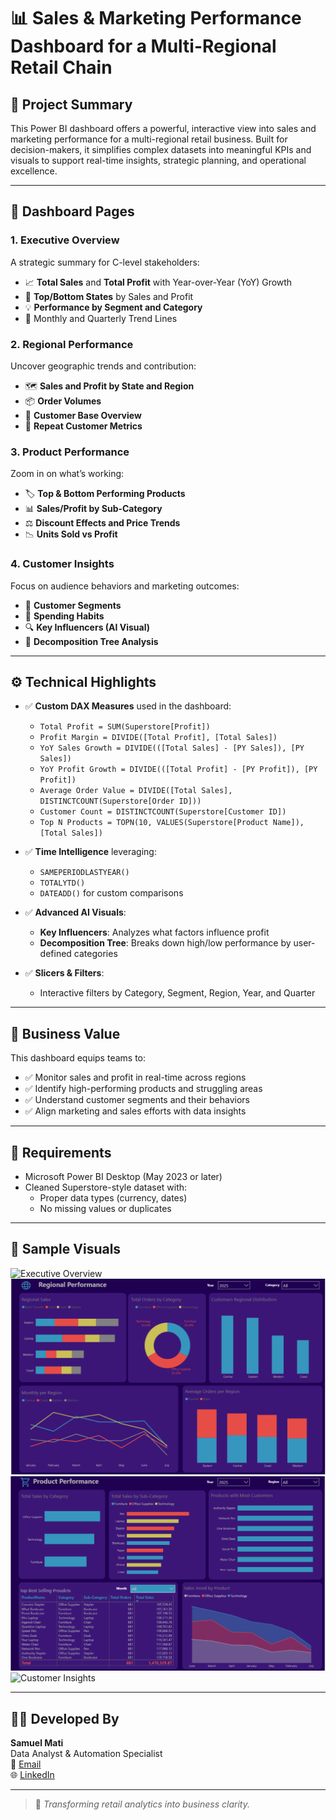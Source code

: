 # 📊 Sales & Marketing Performance Dashboard for a Multi-Regional Retail Chain

## 🧾 Project Summary

This Power BI dashboard offers a powerful, interactive view into sales and marketing performance for a multi-regional retail business. Built for decision-makers, it simplifies complex datasets into meaningful KPIs and visuals to support real-time insights, strategic planning, and operational excellence.

---

## 📂 Dashboard Pages

### 1. Executive Overview
A strategic summary for C-level stakeholders:
- 📈 **Total Sales** and **Total Profit** with Year-over-Year (YoY) Growth
- 🧭 **Top/Bottom States** by Sales and Profit
- 💡 **Performance by Segment and Category**
- 📆 Monthly and Quarterly Trend Lines

### 2. Regional Performance
Uncover geographic trends and contribution:
- 🗺️ **Sales and Profit by State and Region**
- 📦 **Order Volumes**
- 👤 **Customer Base Overview**
- 🔁 **Repeat Customer Metrics**

### 3. Product Performance
Zoom in on what’s working:
- 🏷️ **Top & Bottom Performing Products**
- 📊 **Sales/Profit by Sub-Category**
- ⚖️ **Discount Effects and Price Trends**
- 📉 **Units Sold vs Profit**

### 4. Customer Insights
Focus on audience behaviors and marketing outcomes:
- 👥 **Customer Segments**
- 🛒 **Spending Habits**
- 🔍 **Key Influencers (AI Visual)**
- 🌳 **Decomposition Tree Analysis**

---

## ⚙️ Technical Highlights

- ✅ **Custom DAX Measures** used in the dashboard:
  - `Total Profit = SUM(Superstore[Profit])`
  - `Profit Margin = DIVIDE([Total Profit], [Total Sales])`
  - `YoY Sales Growth = DIVIDE(([Total Sales] - [PY Sales]), [PY Sales])`
  - `YoY Profit Growth = DIVIDE(([Total Profit] - [PY Profit]), [PY Profit])`
  - `Average Order Value = DIVIDE([Total Sales], DISTINCTCOUNT(Superstore[Order ID]))`
  - `Customer Count = DISTINCTCOUNT(Superstore[Customer ID])`
  - `Top N Products = TOPN(10, VALUES(Superstore[Product Name]), [Total Sales])`

- ✅ **Time Intelligence** leveraging:
  - `SAMEPERIODLASTYEAR()`
  - `TOTALYTD()`
  - `DATEADD()` for custom comparisons

- ✅ **Advanced AI Visuals**:
  - **Key Influencers**: Analyzes what factors influence profit
  - **Decomposition Tree**: Breaks down high/low performance by user-defined categories

- ✅ **Slicers & Filters**:
  - Interactive filters by Category, Segment, Region, Year, and Quarter

---

## 💼 Business Value

This dashboard equips teams to:
- ✅ Monitor sales and profit in real-time across regions
- ✅ Identify high-performing products and struggling areas
- ✅ Understand customer segments and their behaviors
- ✅ Align marketing and sales efforts with data insights

---

## 🧰 Requirements

- Microsoft Power BI Desktop (May 2023 or later)
- Cleaned Superstore-style dataset with:
  - Proper data types (currency, dates)
  - No missing values or duplicates

---

## 📸 Sample Visuals

![Executive Overview](screenshots/overview.png)  
![Regional Performance](screenshots/regional.png)  
![Product Performance](screenshots/product.png)  
![Customer Insights](/screenshots/customers.png)

---

## 👨‍💻 Developed By

**Samuel Mati**  
Data Analyst & Automation Specialist  
📧 [Email](sammxsaf@gmail.com)  
🌐 [LinkedIn](https://www.linkedin.com/in/samuel-mati/)

---

> 🚀 *Transforming retail analytics into business clarity.*
